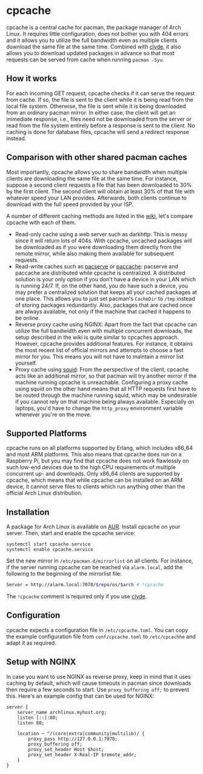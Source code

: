 # cpcache

cpcache is a central cache for pacman, the package manager of Arch Linux. It requires little
configuration, does not bother you with 404 errors and it allows you to utilize the full bandwidth
even as multiple clients download the same file at the same time.
Combined with [clyde](https://github.com/nroi/clyde-server), it also allows you to download updated
packages in advance so that most requests can be served from cache when running `pacman -Syu`.


## How it works

For each incoming GET request, cpcache checks if it can serve the request from
cache. If so, the file is sent to the client while it is being read from the local
file system. Otherwise, the file is sent while it is being downloaded from an
ordinary pacman mirror.
In either case, the client will get an immediate response, i.e., files need not be
downloaded from the server or read from the file system entirely before a response is
sent to the client.
No caching is done for database files, cpcache will send a redirect response
instead.

## Comparison with other shared pacman caches
Most importantly, cpcache allows you to share bandwidth when multiple clients are downloading the same
file at the same time. For instance, suppose a second client requests a file that has been
downloaded to 30% by the first client. The second client will obtain at least 30% of that file with
whatever speed your LAN provides. Afterwards, both clients continue to download with the full speed
provided by your ISP.

A number of different caching methods are listed in the
[wiki](https://wiki.archlinux.org/index.php?title=Pacman/Tips_and_tricks&redirect=no#Network_shared_pacman_cache),
let's compare cpcache with each of them.
* Read-only cache using a web server such as darkhttp:
  This is messy since it will return lots of 404s. With cpcache, uncached packages will be downloaded as
  if you were downloading them directly from the remote mirror, while also making them available for
  subsequent requests.
* Read-write caches such as [pacserve](https://wiki.archlinux.org/index.php/Pacserve) or
  [paccache](https://github.com/eworm-de/paccache):
  pacserve and paccache are distributed while cpcache is centralized. A distributed solution is your
  only option if you don't have a device in your LAN which is running 24/7. If, on the other hand, you
  do have such a device, you may prefer a centralized solution that keeps all your cached packages
  at one place. This allows you to just set pacman's `CacheDir` to `/tmp` instead of storing
  packages redundantly. Also, packages that are cached once are always available, not only if the
  machine that cached it happens to be online.
* Reverse proxy cache using NGINX: Apart from the fact that cpcache can utilize the full bandwidth
  even with multiple concurrent downloads, the setup described in the wiki is quite similar to
  cpcaches approach. However, cpcache provides additional features. For instance, it obtains the
  most recent list of official mirrors and attempts to choose a fast mirror for you. This means you
  will not have to maintain a mirror list yourself.
* Proxy cache using [squid](https://wiki.archlinux.org/index.php/Package_Proxy_Cache):
  From the perspective of the client, cpcache acts like an additional mirror, so that pacman will
  try another mirror if the machine running cpcache is unreachable. Configuring a proxy
  cache using squid on the other hand means that all HTTP requests first have to be routed through
  the machine running squid, which may be undesirable if you cannot rely on that machine being
  always available. Especially on laptops, you'd have to change the `http_proxy` environment
  variable whenever you're on the move.


## Supported Platforms
cpcache runs on all platforms supported by Erlang, which includes x86_64 and most ARM platforms. This also means that cpcache does run on a Raspberry Pi, but you may find that cpcache does not work flawlessly on such low-end devices due to the high CPU requirements of multiple concurrent up- and downloads. Only x86_64 clients are supported by cpcache, which means that while cpcache can be installed on an ARM device, it cannot serve files to clients which run anything other than the official Arch Linux distribution.


## Installation
A package for Arch Linux is available on [AUR](https://aur.archlinux.org/packages/cpcache-git/).
Install cpcache on your server. Then, start and enable the cpcache service:
```
systemctl start cpcache.service
systemctl enable cpcache.service
```
Set the new mirror in `/etc/pacman.d/mirrorlist` on all clients. For instance, if the server running
cpcache can be reached via `alarm.local`, add the following to the beginning of the mirrorlist file:
```bash
Server = http://alarm.local:7070/$repo/os/$arch # !cpcache
```
The `!cpcache` comment is required only if you use [clyde](https://github.com/nroi/clyde-server).


## Configuration

cpcache expects a configuration file in `/etc/cpcache.toml`. You can copy the example configuration file
from `conf/cpcache.toml` to `/etc/cpcachhe` and adapt it as required.


## Setup with NGINX
In case you want to use NGINX as reverse proxy, keep in mind that it uses caching by default, which
will cause timeouts in pacman since downloads then require a few seconds to start. Use
`proxy_buffering off;` to prevent this.
Here's an example config that can be used for NGINX:

```NGINX
server {
    server_name archlinux.myhost.org;
    listen [::]:80;
    listen 80;

    location ~ ^/(core|extra|community|multilib)/ {
        proxy_pass http://127.0.0.1:7070;
        proxy_buffering off;
        proxy_set_header Host $host;
        proxy_set_header X-Real-IP $remote_addr;
    }
}
```
